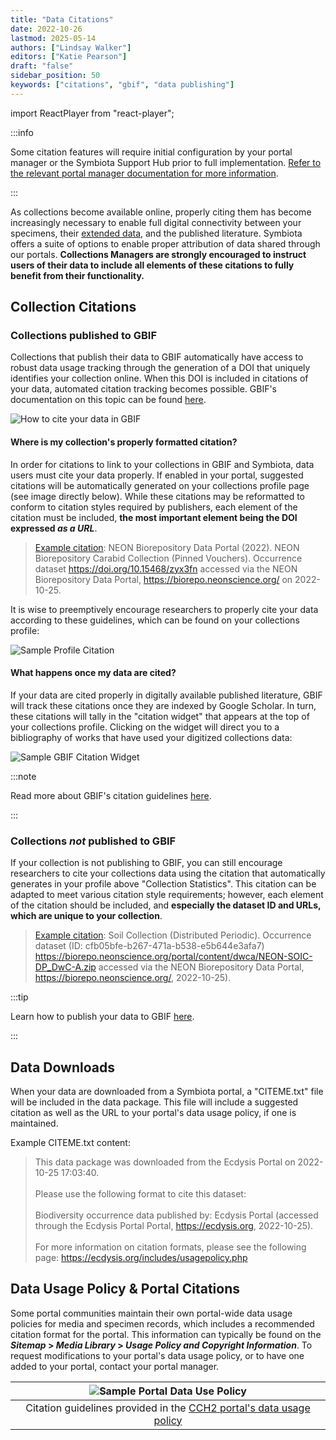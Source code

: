 ```yaml
---
title: "Data Citations"
date: 2022-10-26
lastmod: 2025-05-14
authors: ["Lindsay Walker"]
editors: ["Katie Pearson"]
draft: "false"
sidebar_position: 50
keywords: ["citations", "gbif", "data publishing"]
---
```


import ReactPlayer from "react-player";

:::info

Some citation features will require initial configuration by your portal manager or the Symbiota Support Hub prior to full implementation. [Refer to the relevant portal manager documentation for more information](/Portal_Manager_Guide/Current_Notes/citations/).

:::

As collections become available online, properly citing them has become increasingly necessary to enable full digital connectivity between your specimens, their [extended data](https://academic.oup.com/bioscience/article/72/10/978/6648186), and the published literature. Symbiota offers a suite of options to enable proper attribution of data shared through our portals. **Collections Managers are strongly encouraged to instruct users of their data to include all elements of these citations to fully benefit from their functionality.**

<ReactPlayer
  playing={false}
  controls
  url="https://www.youtube.com/watch?v=ZE3SUgNR3qg"
/>

## Collection Citations

### Collections published to GBIF

Collections that publish their data to GBIF automatically have access to robust data usage tracking through the generation of a DOI that uniquely identifies your collection online. When this DOI is included in citations of your data, automated citation tracking becomes possible. GBIF's documentation on this topic can be found [here](https://www.gbif.org/citation-guidelines).

![How to cite your data in GBIF](/img/citation_gbif1.png)

#### Where is my collection's properly formatted citation?

In order for citations to link to your collections in GBIF and Symbiota, data users must cite your data properly. If enabled in your portal, suggested citations will be automatically generated on your collections profile page (see image directly below). While these citations may be reformatted to conform to citation styles required by publishers, each element of the citation must be included, **the most important element being the DOI expressed _as a URL_**.

> [Example citation](https://biorepo.neonscience.org/portal/collections/misc/collprofiles.php?collid=39):
> NEON Biorepository Data Portal (2022). NEON Biorepository Carabid Collection (Pinned Vouchers). Occurrence dataset https://doi.org/10.15468/zyx3fn accessed via the NEON Biorepository Data Portal, https://biorepo.neonscience.org/ on 2022-10-25.

It is wise to preemptively encourage researchers to properly cite your data according to these guidelines, which can be found on your collections profile:

![Sample Profile Citation](/img/citation_analog.png)

#### What happens once my data are cited?

If your data are cited properly in digitally available published literature, GBIF will track these citations once they are indexed by Google Scholar. In turn, these citations will tally in the "citation widget" that appears at the top of your collections profile. Clicking on the widget will direct you to a bibliography of works that have used your digitized collections data:

![Sample GBIF Citation Widget](/img/citation_widget.png)

:::note

Read more about GBIF's citation guidelines [here](https://www.gbif.org/citation-guidelines).

:::

### Collections _not_ published to GBIF

If your collection is not publishing to GBIF, you can still encourage researchers to cite your collections data using the citation that automatically generates in your profile above "Collection Statistics". This citation can be adapted to meet various citation style requirements; however, each element of the citation should be included, and **especially the dataset ID and URLs, which are unique to your collection**.

> [Example citation](https://biorepo.neonscience.org/portal/collections/misc/collprofiles.php?collid=30):
> Soil Collection (Distributed Periodic). Occurrence dataset (ID: cfb05bfe-b267-471a-b538-e5b644e3afa7) https://biorepo.neonscience.org/portal/content/dwca/NEON-SOIC-DP_DwC-A.zip accessed via the NEON Biorepository Data Portal, https://biorepo.neonscience.org/, 2022-10-25).

:::tip

Learn how to publish your data to GBIF [here](/Collection_Manager_Guide/Data_Publishing/publishing_gbif).

:::

## Data Downloads

When your data are downloaded from a Symbiota portal, a "CITEME.txt" file will be included in the data package. This file will include a suggested citation as well as the URL to your portal's data usage policy, if one is maintained.

Example CITEME.txt content:

> This data package was downloaded from the Ecdysis Portal on 2022-10-25 17:03:40. <br></br>
> Please use the following format to cite this dataset:<br></br>
> Biodiversity occurrence data published by: Ecdysis Portal (accessed through the Ecdysis Portal Portal, https://ecdysis.org, 2022-10-25). <br></br>
> For more information on citation formats, please see the following page: https://ecdysis.org/includes/usagepolicy.php

## Data Usage Policy & Portal Citations

Some portal communities maintain their own portal-wide data usage policies for media and specimen records, which includes a recommended citation format for the portal. This information can typically be found on the **_Sitemap_ > _Media Library_ > _Usage Policy and Copyright Information_**. To request modifications to your portal's data usage policy, or to have one added to your portal, contact your portal manager.

|                                 ![Sample Portal Data Use Policy](/img/citation_portal.png)                                  |
| :-------------------------------------------------------------------------------------------------------------------------: |
| Citation guidelines provided in the [CCH2 portal's data usage policy](https://www.cch2.org/portal/includes/usagepolicy.php) |
